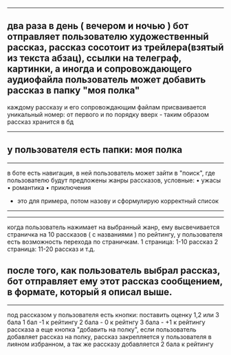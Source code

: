 -------------------------------------------------------------------------
два раза в день ( вечером и ночью )
бот отправляет пользователю художественный рассказ, рассказ сосотоит из трейлера(взятый из текста абзац), ссылки на телеграф, картинки, а иногда и сопровождающего аудиофайла
пользователь может добавить рассказ в папку "моя полка"
-------------------------------------------------------------------------
каждому рассказу и его сопровождающим файлам присваивается уникальный номер: от первого и по порядку вверх - таким образом рассказ хранится в бд



-------------------------------------------------------------------------
у пользователя есть папки:
моя полка
-------------------------------------------------------------------------



-------------------------------------------------------------------------
в боте есть навигация, в ней пользователь может зайти в "поиск", где пользователю будут предложены жанры рассказов, условные:
• ужасы
• романтика
• приключения
- это для примера, потом назову и сформулирую корректный список
-------------------------------------------------------------------------



-------------------------------------------------------------------------
когда пользователь нажимает на выбранный жанр, ему высвечивается страничка на 10 рассказов ( с названиями ) по рейтингу, у пользователя есть возможность перехода по страничкам.
1 страница: 1-10 рассказ
2 страница: 11-20 рассказ
и т.д.

после того, как пользователь выбрал рассказ, бот отправляет ему этот рассказ сообщением, в формате, который я описал выше.
-------------------------------------------------------------------------



-------------------------------------------------------------------------
под рассказом у пользователя есть кнопки:
поставить оценку 1,2 или 3 бала
1 бал -1 к рейтингу
2 бала - 0 к рейтнгу
3 бала - +1 к рейтингу рассказа
а еще кнопка "добавить на полку",
если пользователь добавляет рассказ на полку, рассказ закрепляется у пользователя в лияном избранном, а так же рассказу добавляется 2 бала к рейтингу
